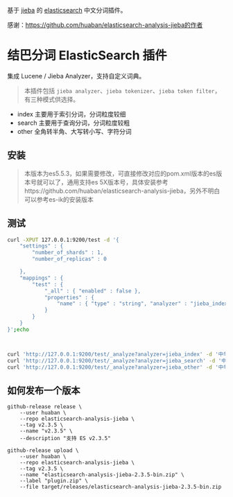 基于 [jieba](https://github.com/fxsjy/jieba) 的 [elasticsearch](https://www.elastic.co/products/elasticsearch) 中文分词插件。

感谢：https://github.com/huaban/elasticsearch-analysis-jieba的作者

结巴分词 ElasticSearch 插件
===========================

集成 Lucene / Jieba Analyzer，支持自定义词典。




> 本插件包括 `jieba analyzer`、`jieba tokenizer`、`jieba token filter`，有三种模式供选择。

-	index 主要用于索引分词，分词粒度较细
-	search 主要用于查询分词，分词粒度较粗
-	other 全角转半角、大写转小写、字符分词

安装
----


> 本版本为es5.5.3，如果需要修改，可直接修改对应的pom.xml版本的es版本号就可以了，通用支持es 5X版本号，具体安装参考https://github.com/huaban/elasticsearch-analysis-jieba，另外不明白可以参考es-ik的安装版本





测试
----

```sh
curl -XPUT 127.0.0.1:9200/test -d '{
    "settings" : {
        "number_of_shards" : 1,
        "number_of_replicas" : 0

    },
    "mappings" : {
        "test" : {
            "_all" : { "enabled" : false },
            "properties" : {
                "name" : { "type" : "string", "analyzer" : "jieba_index", "search_analyzer" : "jieba_search" }
            }
        }
    }
}';echo



curl 'http://127.0.0.1:9200/test/_analyze?analyzer=jieba_index' -d '中华人民共和国';echo
curl 'http://127.0.0.1:9200/test/_analyze?analyzer=jieba_search' -d '中华人民共和国';echo
curl 'http://127.0.0.1:9200/test/_analyze?analyzer=jieba_other' -d '中华人民共和国 HelLo';echo
```

如何发布一个版本
------


```
github-release release \
    --user huaban \
    --repo elasticsearch-analysis-jieba \
    --tag v2.3.5 \
    --name "v2.3.5" \
    --description "支持 ES v2.3.5"

github-release upload \
    --user huaban \
    --repo elasticsearch-analysis-jieba \
    --tag v2.3.5 \
    --name "elasticsearch-analysis-jieba-2.3.5-bin.zip" \
    --label "plugin.zip" \
    --file target/releases/elasticsearch-analysis-jieba-2.3.5-bin.zip
```


